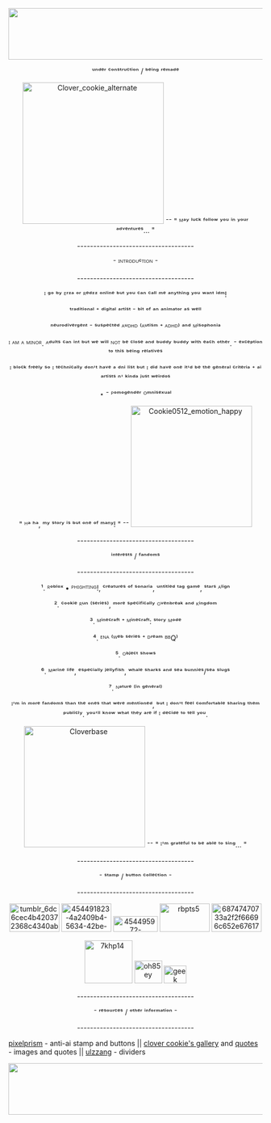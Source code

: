 <p align="center">
<img width="1280" height="102" alt="5c2ew6" src="https://github.com/user-attachments/assets/c542d708-a646-4032-92e1-b0aeefd71fab" />

<p align="center">
ᵘⁿᵈᵉʳ ᶜᵒⁿˢᵗʳᵘᶜᵗⁱᵒⁿ / ᵇᵉⁱⁿᵍ ʳᵉᵐᵃᵈᵉ




<p align="center">
<img width="280" height="280" alt="Clover_cookie_alternate" src="https://github.com/user-attachments/assets/395ffe3a-a189-4c6e-b993-ac55f2c0edf0" /> ⁻⁻ " ᴹᵃʸ ˡᵘᶜᵏ ᶠᵒˡˡᵒʷ ʸᵒᵘ ⁱⁿ ʸᵒᵘʳ ᵃᵈᵛᵉⁿᵗᵘʳᵉˢ... "

<p align="center">
------------------------------------
<p align="center">
⁻ ᴵᴺᵀᴿᴼᴰᵁᶜᵀᴵᴼᴺ ⁻
<p align="center">
------------------------------------

<p align="center">
ᴵ ᵍᵒ ᵇʸ ᴱʳᶻᵃ ᵒʳ ᴿᵉᵈᶻᶻ ᵒⁿˡⁱⁿᵉ ᵇᵘᵗ ʸᵒᵘ ᶜᵃⁿ ᶜᵃˡˡ ᵐᵉ ᵃⁿʸᵗʰⁱⁿᵍ ʸᵒᵘ ʷᵃⁿᵗ ⁱᵈᵐ! 

<p align="center">
ᵗʳᵃᵈⁱᵗⁱᵒⁿᵃˡ ⁺ ᵈⁱᵍⁱᵗᵃˡ ᵃʳᵗⁱˢᵗ ⁻ ᵇⁱᵗ ᵒᶠ ᵃⁿ ᵃⁿⁱᵐᵃᵗᵒʳ ᵃˢ ʷᵉˡˡ

<p align="center">
ⁿᵉᵘʳᵒᵈⁱᵛᵉʳᵍᵉⁿᵗ ⁻ ˢᵘˢᵖᵉᶜᵗᵉᵈ ᴬᵘᴰᴴᴰ ⁽ᴬᵘᵗⁱˢᵐ ⁺ ᴬᴰᴴᴰ⁾ ᵃⁿᵈ ᴹⁱˢᵒᵖʰᵒⁿⁱᵃ

<p align="center">
ᴵ ᴬᴹ ᴬ ᴹᴵᴺᴼᴿ. ᴬᵈᵘˡᵗˢ ᶜᵃⁿ ⁱⁿᵗ ᵇᵘᵗ ʷᵉ ʷⁱˡˡ ᴺᴼᵀ ᵇᵉ ᶜˡᵒˢᵉ ᵃⁿᵈ ᵇᵘᵈᵈʸ ᵇᵘᵈᵈʸ ʷⁱᵗʰ ᵉᵃᶜʰ ᵒᵗʰᵉʳ. ⁻ ᵉˣᶜᵉᵖᵗⁱᵒⁿ ᵗᵒ ᵗʰⁱˢ ᵇᵉⁱⁿᵍ ʳᵉˡᵃᵗⁱᵛᵉˢ

<p align="center">
ᴵ ᵇˡᵒᶜᵏ ᶠʳᵉᵉˡʸ ˢᵒ ᴵ ᵗᵉᶜʰⁿⁱᶜᵃˡˡʸ ᵈᵒⁿ'ᵗ ʰᵃᵛᵉ ᵃ ᵈⁿⁱ ˡⁱˢᵗ ᵇᵘᵗ ᴵ ᵈⁱᵈ ʰᵃᵛᵉ ᵒⁿᵉ ⁱᵗ'ᵈ ᵇᵉ ᵗʰᵉ ᵍᵉⁿᵉʳᵃˡ ᶜʳⁱᵗᵉʳⁱᵃ ⁺ ᵃⁱ ᵃʳᵗⁱˢᵗˢ ⁿ' ᵏⁱⁿᵈᵃ ʲᵘˢᵗ ʷᵉⁱʳᵈᵒˢ

<p align="center">
⋆ ⁻ ᴾᵒᵐᵒᵍᵉⁿᵈᵉʳ ᴼᵐⁿⁱˢᵉˣᵘᵃˡ

<p align="center">
" ᴴᵃ ʰᵃ, ᵐʸ ˢᵗᵒʳʸ ⁱˢ ᵇᵘᵗ ᵒⁿᵉ ᵒᶠ ᵐᵃⁿʸ! " ⁻⁻ <img width="240" height="240" alt="Cookie0512_emotion_happy" src="https://github.com/user-attachments/assets/7e2ff0d2-db20-4280-9552-e968ed191663" />

<p align="center">
------------------------------------

<p align="center">
ⁱⁿᵗᵉʳᵉˢᵗˢ / ᶠᵃⁿᵈᵒᵐˢ

<p align="center">
------------------------------------

<p align="center">
¹. ᴿᵒᵇˡᵒˣ • ᴾᴴᴵᴳᴴᵀᴵᴺᴳ!, ᶜʳᵉᵃᵗᵘʳᵉˢ ᵒᶠ ˢᵒⁿᵃʳⁱᵃ, ᵘⁿᵗⁱᵗˡᵉᵈ ᵗᵃᵍ ᵍᵃᵐᵉ, ˢᵗᵃʳˢ ᴬˡⁱᵍⁿ

<p align="center">
². ᶜᵒᵒᵏⁱᵉ ᴿᵘⁿ ⁽ˢᵉʳⁱᵉˢ⁾, ᵐᵒʳᵉ ˢᵖᵉᶜⁱᶠⁱᶜᵃˡˡʸ ᴼᵛᵉⁿᵇʳᵉᵃᵏ ᵃⁿᵈ ᴷⁱⁿᵍᵈᵒᵐ

<p align="center">
³. ᴹⁱⁿᵉᶜʳᵃᶠᵗ ⁺ ᴹⁱⁿᵉᶜʳᵃᶠᵗ: ˢᵗᵒʳʸ ᴹᵒᵈᵉ

<p align="center">
⁴. ᴱᴺᴬ ⁽ᵂᵉᵇ ˢᵉʳⁱᵉˢ ⁺ ᴰʳᵉᵃᵐ ᴮᴮQ⁾

<p align="center">
⁵. ᴼᵇʲᵉᶜᵗ ˢʰᵒʷˢ

<p align="center">
⁶. ᴹᵃʳⁱⁿᵉ ˡⁱᶠᵉ, ᵉˢᵖᵉᶜⁱᵃˡˡʸ ʲᵉˡˡʸᶠⁱˢʰ, ʷʰᵃˡᵉ ˢʰᵃʳᵏˢ ᵃⁿᵈ ˢᵉᵃ ᵇᵘⁿⁿⁱᵉˢ/ˢᵉᵃ ˢˡᵘᵍˢ

<p align="center">
⁷. ᴺᵃᵗᵘʳᵉ ⁽ⁱⁿ ᵍᵉⁿᵉʳᵃˡ⁾

<p align="center">
ᴵ'ᵐ ⁱⁿ ᵐᵒʳᵉ ᶠᵃⁿᵈᵒᵐˢ ᵗʰᵃⁿ ᵗʰᵉ ᵒⁿᵉˢ ᵗʰᵃᵗ ʷᵉʳᵉ ᵐᵉⁿᵗⁱᵒⁿᵉᵈ, ᵇᵘᵗ ᴵ ᵈᵒⁿ'ᵗ ᶠᵉᵉˡ ᶜᵒᵐᶠᵒʳᵗᵃᵇˡᵉ ˢʰᵃʳⁱⁿᵍ ᵗʰᵉᵐ ᵖᵘᵇˡⁱᶜˡʸ. ʸᵒᵘ'ˡˡ ᵏⁿᵒʷ ʷʰᵃᵗ ᵗʰᵉʸ ᵃʳᵉ ⁱᶠ ᴵ ᵈᵉᶜⁱᵈᵉ ᵗᵒ ᵗᵉˡˡ ʸᵒᵘ.

<p align="center">
<img width="240" height="240" alt="Cloverbase" src="https://github.com/user-attachments/assets/8b4d1d47-15b6-494f-957b-df9f66205f5c" />
 ⁻⁻ " ᴵ'ᵐ ᵍʳᵃᵗᵉᶠᵘˡ ᵗᵒ ᵇᵉ ᵃᵇˡᵉ ᵗᵒ ˢⁱⁿᵍ... "

<p align="center">
------------------------------------
  
<p align="center">
⁻ ˢᵗᵃᵐᵖ / ᵇᵘᵗᵗᵒⁿ ᶜᵒˡˡᵉᶜᵗⁱᵒⁿ ⁻

<p align="center">
------------------------------------

<p align="center">
<img width="99" height="56" alt="tumblr_6dc6cec4b420372368c4340ab0fb69df_64676e36_100" src="https://github.com/user-attachments/assets/6d040a74-59b5-442e-ada8-c24ce4c8d1ff" />
 <img width="99" height="56" alt="454491823-4a2409b4-5634-42be-8f0c-26632e57f0a2" src="https://github.com/user-attachments/assets/e58ed8d4-c49b-42af-9e65-9d8c8c571405" /> <img width="88" height="31" alt="454495972-adba1871-18e4-41fb-abc2-f7b914519f1e" src="https://github.com/user-attachments/assets/cc6bff9a-e928-4f2d-8af2-c60c92bc6840" /> <img width="99" height="56" alt="rbpts5" src="https://github.com/user-attachments/assets/3a6d6636-e15d-483e-b1ee-73125763aa70" /> <img width="99" height="56" alt="68747470733a2f2f66696c652e67617264656e2f614569797a4141694a517162586f55462f76616775652532307374616d70253230697325323076616775652e676966" src="https://github.com/user-attachments/assets/219cc3a9-3aad-4e23-af6c-f4d2473ec44c" />


<p align="center">
<img width="95" height="85" alt="7khp14" src="https://github.com/user-attachments/assets/100dd9cd-104f-4d49-ae0d-330bbc170d3f" /> <img width="55" height="45" alt="oh85ey" src="https://github.com/user-attachments/assets/88cc818f-0488-438b-a24e-4fec9ad65855" /> <img width="45" height="35" alt="geek" src="https://github.com/user-attachments/assets/32c3240f-7ed6-424e-ae4a-65a0cd342f30" />

<p align="center">
------------------------------------

<p align="center">
⁻ ʳᵉˢᵒᵘʳᶜᵉˢ / ᵒᵗʰᵉʳ ⁱⁿᶠᵒʳᵐᵃᵗⁱᵒⁿ ⁻

<p align="center">
------------------------------------

[pixelprism](https://rentry.co/pixelprism) - anti-ai stamp and buttons || [clover cookie's gallery](https://cookierunkingdom.fandom.com/wiki/Clover_Cookie/Gallery) and [quotes](https://cookierunkingdom.fandom.com/wiki/Clover_Cookie/Quotes) - images and quotes || [ulzzang](https://rentry.co/ulzzang) - dividers

<p align="center">
<img width="1280" height="102" alt="5c2ew6" src="https://github.com/user-attachments/assets/cb7f8ecc-45c4-4c33-b984-b53e5af00b70" />
